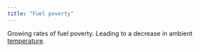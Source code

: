 ```yaml
---
title: "Fuel poverty"
---
```


Growing rates of fuel poverty. 
Leading to a decrease in ambient [temperature](cause-effect-affect/temperature).
